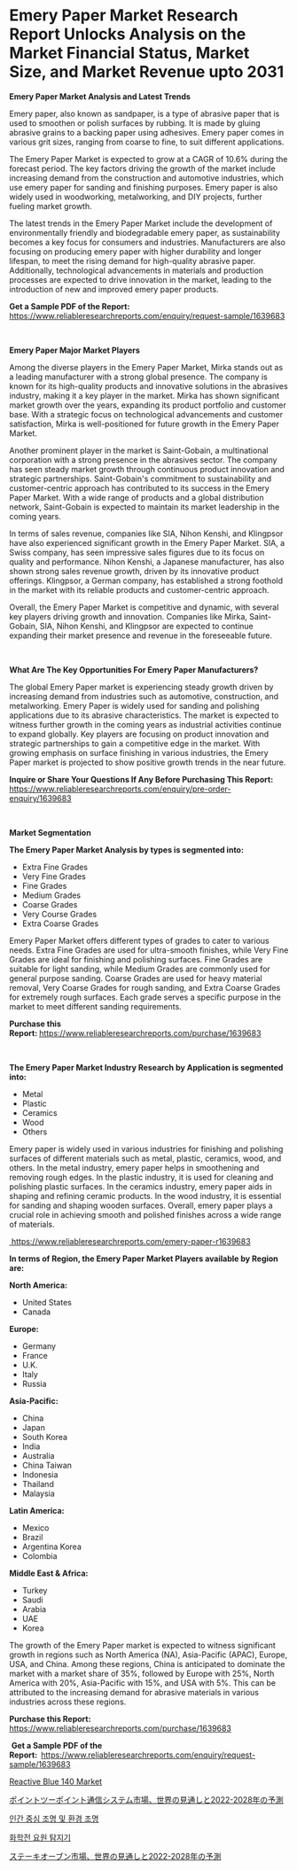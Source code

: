 <p><h1>Emery Paper Market Research Report Unlocks Analysis on the Market Financial Status, Market Size, and Market Revenue upto 2031</h1></p><p><strong>Emery Paper Market Analysis and Latest Trends</strong></p>
<p><p>Emery paper, also known as sandpaper, is a type of abrasive paper that is used to smoothen or polish surfaces by rubbing. It is made by gluing abrasive grains to a backing paper using adhesives. Emery paper comes in various grit sizes, ranging from coarse to fine, to suit different applications.</p><p>The Emery Paper Market is expected to grow at a CAGR of 10.6% during the forecast period. The key factors driving the growth of the market include increasing demand from the construction and automotive industries, which use emery paper for sanding and finishing purposes. Emery paper is also widely used in woodworking, metalworking, and DIY projects, further fueling market growth.</p><p>The latest trends in the Emery Paper Market include the development of environmentally friendly and biodegradable emery paper, as sustainability becomes a key focus for consumers and industries. Manufacturers are also focusing on producing emery paper with higher durability and longer lifespan, to meet the rising demand for high-quality abrasive paper. Additionally, technological advancements in materials and production processes are expected to drive innovation in the market, leading to the introduction of new and improved emery paper products.</p></p>
<p><strong>Get a Sample PDF of the Report:&nbsp;</strong> <a href="https://www.reliableresearchreports.com/enquiry/request-sample/1639683">https://www.reliableresearchreports.com/enquiry/request-sample/1639683</a></p>
<p>&nbsp;</p>
<p><strong>Emery Paper Major Market Players</strong></p>
<p><p>Among the diverse players in the Emery Paper Market, Mirka stands out as a leading manufacturer with a strong global presence. The company is known for its high-quality products and innovative solutions in the abrasives industry, making it a key player in the market. Mirka has shown significant market growth over the years, expanding its product portfolio and customer base. With a strategic focus on technological advancements and customer satisfaction, Mirka is well-positioned for future growth in the Emery Paper Market.</p><p>Another prominent player in the market is Saint-Gobain, a multinational corporation with a strong presence in the abrasives sector. The company has seen steady market growth through continuous product innovation and strategic partnerships. Saint-Gobain's commitment to sustainability and customer-centric approach has contributed to its success in the Emery Paper Market. With a wide range of products and a global distribution network, Saint-Gobain is expected to maintain its market leadership in the coming years.</p><p>In terms of sales revenue, companies like SIA, Nihon Kenshi, and Klingpsor have also experienced significant growth in the Emery Paper Market. SIA, a Swiss company, has seen impressive sales figures due to its focus on quality and performance. Nihon Kenshi, a Japanese manufacturer, has also shown strong sales revenue growth, driven by its innovative product offerings. Klingpsor, a German company, has established a strong foothold in the market with its reliable products and customer-centric approach.</p><p>Overall, the Emery Paper Market is competitive and dynamic, with several key players driving growth and innovation. Companies like Mirka, Saint-Gobain, SIA, Nihon Kenshi, and Klingpsor are expected to continue expanding their market presence and revenue in the foreseeable future.</p></p>
<p>&nbsp;</p>
<p><strong>What Are The Key Opportunities For Emery Paper Manufacturers?</strong></p>
<p><p>The global Emery Paper market is experiencing steady growth driven by increasing demand from industries such as automotive, construction, and metalworking. Emery Paper is widely used for sanding and polishing applications due to its abrasive characteristics. The market is expected to witness further growth in the coming years as industrial activities continue to expand globally. Key players are focusing on product innovation and strategic partnerships to gain a competitive edge in the market. With growing emphasis on surface finishing in various industries, the Emery Paper market is projected to show positive growth trends in the near future.</p></p>
<p><strong>Inquire or Share Your Questions If Any Before Purchasing This Report:</strong> <a href="https://www.reliableresearchreports.com/enquiry/pre-order-enquiry/1639683">https://www.reliableresearchreports.com/enquiry/pre-order-enquiry/1639683</a></p>
<p>&nbsp;</p>
<p><strong>Market Segmentation</strong></p>
<p><strong>The Emery Paper Market Analysis by types is segmented into:</strong></p>
<p><ul><li>Extra Fine Grades</li><li>Very Fine Grades</li><li>Fine Grades</li><li>Medium Grades</li><li>Coarse Grades</li><li>Very Course Grades</li><li>Extra Coarse Grades</li></ul></p>
<p><p>Emery Paper Market offers different types of grades to cater to various needs. Extra Fine Grades are used for ultra-smooth finishes, while Very Fine Grades are ideal for finishing and polishing surfaces. Fine Grades are suitable for light sanding, while Medium Grades are commonly used for general purpose sanding. Coarse Grades are used for heavy material removal, Very Coarse Grades for rough sanding, and Extra Coarse Grades for extremely rough surfaces. Each grade serves a specific purpose in the market to meet different sanding requirements.</p></p>
<p><strong>Purchase this Report:&nbsp;</strong><a href="https://www.reliableresearchreports.com/purchase/1639683">https://www.reliableresearchreports.com/purchase/1639683</a></p>
<p>&nbsp;</p>
<p><strong>The Emery Paper Market Industry Research by Application is segmented into:</strong></p>
<p><ul><li>Metal</li><li>Plastic</li><li>Ceramics</li><li>Wood</li><li>Others</li></ul></p>
<p><p>Emery paper is widely used in various industries for finishing and polishing surfaces of different materials such as metal, plastic, ceramics, wood, and others. In the metal industry, emery paper helps in smoothening and removing rough edges. In the plastic industry, it is used for cleaning and polishing plastic surfaces. In the ceramics industry, emery paper aids in shaping and refining ceramic products. In the wood industry, it is essential for sanding and shaping wooden surfaces. Overall, emery paper plays a crucial role in achieving smooth and polished finishes across a wide range of materials.</p></p>
<p><a href="https://www.reliableresearchreports.com/emery-paper-r1639683">&nbsp;https://www.reliableresearchreports.com/emery-paper-r1639683</a></p>
<p><strong>In terms of Region, the Emery Paper Market Players available by Region are:</strong></p>
<p>
    <p> <strong> North America: </strong>
        <ul>
            <li>United States</li>
            <li>Canada</li>
        </ul>
        </p> 
    <p> <strong> Europe: </strong>
        <ul>
            <li>Germany</li>
            <li>France</li>
            <li>U.K.</li>
            <li>Italy</li>
            <li>Russia</li>
        </ul>
        </p> 
    <p> <strong> Asia-Pacific: </strong>
        <ul>
            <li>China</li>
            <li>Japan</li>
            <li>South Korea</li>
            <li>India</li>
            <li>Australia</li>
            <li>China Taiwan</li>
            <li>Indonesia</li>
            <li>Thailand</li>
            <li>Malaysia</li>
        </ul>
        </p> 
    <p> <strong> Latin America: </strong>
        <ul>
            <li>Mexico</li>
            <li>Brazil</li>
            <li>Argentina Korea</li>
            <li>Colombia</li>
        </ul>
        </p> 
    <p> <strong> Middle East & Africa: </strong>
        <ul>
            <li>Turkey</li>
            <li>Saudi</li>
            <li>Arabia</li>
            <li>UAE</li>
            <li>Korea</li>
        </ul>
    </p>
    </p>
<p><p>The growth of the Emery Paper market is expected to witness significant growth in regions such as North America (NA), Asia-Pacific (APAC), Europe, USA, and China. Among these regions, China is anticipated to dominate the market with a market share of 35%, followed by Europe with 25%, North America with 20%, Asia-Pacific with 15%, and USA with 5%. This can be attributed to the increasing demand for abrasive materials in various industries across these regions.</p></p>
<p><strong>Purchase this Report: </strong><a href="https://www.reliableresearchreports.com/purchase/1639683">https://www.reliableresearchreports.com/purchase/1639683</a></p>
<p>&nbsp;<strong>Get a Sample PDF of the Report:&nbsp;&nbsp;</strong><a href="https://www.reliableresearchreports.com/enquiry/request-sample/1639683">https://www.reliableresearchreports.com/enquiry/request-sample/1639683</a></p>
<p><strong></strong></p>
<p><p><a href="https://github.com/luckyshygirl/Market-Research-Report-List-5/blob/main/reactive-blue-140-market.md">Reactive Blue 140 Market</a></p><p><a href="https://medium.com/@nairn_boy/point-to-point%E3%82%B3%E3%83%9F%E3%83%A5%E3%83%8B%E3%82%B1%E3%83%BC%E3%82%B7%E3%83%A7%E3%83%B3%E3%82%B7%E3%82%B9%E3%83%86%E3%83%A0%E5%B8%82%E5%A0%B4-%E3%82%B0%E3%83%AD%E3%83%BC%E3%83%90%E3%83%AB%E3%81%AA%E5%B1%95%E6%9C%9B%E3%81%A82022-2028%E5%B9%B4%E3%81%BE%E3%81%A7%E3%81%AE%E4%BA%88%E6%B8%AC%E6%A5%AD%E7%95%8C%E5%88%86%E6%9E%90%E3%83%AC%E3%83%9D%E3%83%BC%E3%83%88-%E3%82%A2%E3%83%97%E3%83%AA%E3%82%B1%E3%83%BC%E3%82%B7%E3%83%A7%E3%83%B3-%E5%9C%B0%E5%9F%9F-%E7%AB%B6%E4%BA%89%E6%88%A6%E7%95%A5-2024-2031-%E3%81%AB%E3%82%88%E3%82%8B%E5%B8%82%E5%A0%B4%E8%A6%8F%E6%A8%A1-%E3%82%B7%E3%82%A7-2f636af9d836">ポイントツーポイント通信システム市場、世界の見通しと2022-2028年の予測</a></p><p><a href="https://medium.com/@rftpfxyq44/%EC%9D%B8%EA%B0%84-%EC%A4%91%EC%8B%AC-%EC%A1%B0%EB%AA%85-%EB%B0%8F-%ED%99%98%EA%B2%BD-%EC%A1%B0%EB%AA%85-%EC%8B%9C%EC%9E%A5-%EA%B7%9C%EB%AA%A8%EB%8A%94-%EC%9D%98-%EC%97%B0%ED%8F%89%EA%B7%A0-%EC%A6%9D%EA%B0%80%EC%9C%A8%EB%A1%9C-%EC%84%B1%EC%9E%A5%ED%95%98%EA%B3%A0-%EC%9E%88%EC%9C%BC%EB%A9%B0-%EC%9D%B4-%EB%B3%B4%EA%B3%A0%EC%84%9C%EB%8A%94-%EC%8B%9C%EC%9E%A5-%EC%84%B8%EB%B6%84%ED%99%94-%EC%84%B1%EC%9E%A5-%EB%B0%8F-2024-2031%EB%85%84%EC%9D%84-%EB%8C%80%EC%83%81%EC%9C%BC%EB%A1%9C-%ED%95%9C-%EC%98%88%EC%B8%A1-%EB%B6%84%EC%84%9D%EC%9D%84-%EB%8B%A4%EB%A3%A8%EA%B3%A0-%EC%9E%88%EC%8A%B5%EB%8B%88%EB%8B%A4-0dcba705c6b0">인간 중심 조명 및 환경 조명</a></p><p><a href="https://github.com/JackieFauhey9089475/Market-Research-Report-List-2/blob/main/5970406139867.md">화학전 요원 탐지기</a></p><p><a href="https://medium.com/@nairn_boy/%E7%89%9B%E8%82%89%E3%82%AA%E3%83%BC%E3%83%96%E3%83%B3%E5%B8%82%E5%A0%B4-%E3%82%B0%E3%83%AD%E3%83%BC%E3%83%90%E3%83%AB%E5%B1%95%E6%9C%9B%E3%81%A8%E4%BA%88%E6%B8%AC2022-2028%E5%B8%82%E5%A0%B4%E3%81%AE%E3%82%B5%E3%82%A4%E3%82%BA%E3%81%AB%E3%81%A4%E3%81%84%E3%81%A6-2024%E5%B9%B4%E3%81%8B%E3%82%892031%E5%B9%B4%E3%81%BE%E3%81%A7%E3%81%AE-%E3%81%AE%E5%B9%B4%E9%96%93%E6%88%90%E9%95%B7%E7%8E%87%E3%81%A7%E6%8B%A1%E5%A4%A7%E3%81%97%E3%81%A6%E3%81%84%E3%81%BE%E3%81%99-58bcbeea17a1">ステーキオーブン市場、世界の見通しと2022-2028年の予測</a></p></p>